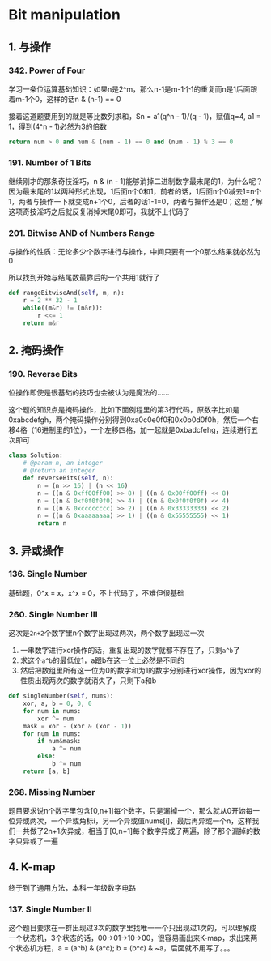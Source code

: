 # Bit manipulation

## 1. 与操作

### 342. Power of Four

学习一条位运算基础知识：如果n是2^m，那么n-1是m-1个1的重复而n是1后面跟着m-1个0，这样的话n & (n-1) == 0

接着这道题要用到的就是等比数列求和，Sn = a1(q^n - 1)/(q - 1)，赋值q=4, a1 = 1，得到(4^n - 1)必然为3的倍数

```py
return num > 0 and num & (num - 1) == 0 and (num - 1) % 3 == 0
```

### 191. Number of 1 Bits

继续刚才的那条奇技淫巧，n & (n - 1)能够消掉二进制数字最末尾的1，为什么呢？因为最末尾的1以两种形式出现，1后面n个0和1，前者的话，1后面n个0减去1=n个1，两者与操作一下就变成n+1个0，后者的话1-1=0，两者与操作还是0；这题了解这项奇技淫巧之后就反复消掉末尾0即可，我就不上代码了

### 201. Bitwise AND of Numbers Range

与操作的性质：无论多少个数字进行与操作，中间只要有一个0那么结果就必然为0

所以找到开始与结尾数最靠后的一个共用1就行了

```py
def rangeBitwiseAnd(self, m, n):
    r = 2 ** 32 - 1
    while((m&r) != (n&r)):
        r <<= 1
    return m&r
```

## 2. 掩码操作

### 190. Reverse Bits

位操作即使是很基础的技巧也会被认为是魔法的……

这个题的知识点是掩码操作，比如下面例程里的第3行代码，原数字比如是0xabcdefgh，两个掩码操作分别得到0xa0c0e0f0和0x0b0d0f0h，然后一个右移4格（16进制里的1位），一个左移四格，加一起就是0xbadcfehg，连续进行五次即可

```py
class Solution:
    # @param n, an integer
    # @return an integer
    def reverseBits(self, n):
        n = (n >> 16) | (n << 16)
        n = ((n & 0xff00ff00) >> 8) | ((n & 0x00ff00ff) << 8)
        n = ((n & 0xf0f0f0f0) >> 4) | ((n & 0x0f0f0f0f) << 4)
        n = ((n & 0xcccccccc) >> 2) | ((n & 0x33333333) << 2)
        n = ((n & 0xaaaaaaaa) >> 1) | ((n & 0x55555555) << 1)
        return n
```

## 3. 异或操作

### 136. Single Number

基础题，0^x = x，x^x = 0，不上代码了，不难但很基础

### 260. Single Number III

这次是`2n+2`个数字里n个数字出现过两次，两个数字出现过一次

1. 一串数字进行xor操作的话，重复出现的数字就都不存在了，只剩`a^b`了
2. 求这个`a^b`的最低位1，a跟b在这一位上必然是不同的
3. 然后把数组里所有这一位为0的数字和为1的数字分别进行xor操作，因为xor的性质出现两次的数字就消失了，只剩下a和b

```py
def singleNumber(self, nums):
    xor, a, b = 0, 0, 0
    for num in nums:
        xor ^= num
    mask = xor - (xor & (xor - 1))
    for num in nums:
        if num&mask:
            a ^= num
        else:
            b ^= num
    return [a, b]
```

### 268. Missing Number

题目要求说n个数字里包含[0,n+1]每个数字，只是漏掉一个，那么就从0开始每一位异或两次，一个异或角标i，另一个异或值nums[i]，最后再异或一个n，这样我们一共做了2n+1次异或，相当于[0,n+1]每个数字异或了两遍，除了那个漏掉的数字只异或了一遍

## 4. K-map

终于到了通用方法，本科一年级数字电路

### 137. Single Number II

这个题目要求在一群出现过3次的数字里找唯一一个只出现过1次的，可以理解成一个状态机，3个状态的话，00->01->10->00，很容易画出来K-map，求出来两个状态机方程，a = (a^b) & (a^c); b = (b^c) & ~a，后面就不用写了。。。
